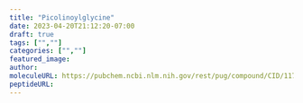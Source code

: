 ```yaml
---
title: "Picolinoylglycine"
date: 2023-04-20T21:12:20-07:00
draft: true
tags: ["",""]
categories: ["",""]
featured_image: 
author: 
moleculeURL: https://pubchem.ncbi.nlm.nih.gov/rest/pug/compound/CID/11788622/record/SDF/?record_type=3d&response_type=display
peptideURL:
---
```

